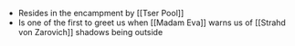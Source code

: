 - Resides in the encampment by [[Tser Pool]]
- Is one of the first to greet us when [[Madam Eva]] warns us of [[Strahd von Zarovich]] shadows being outside 